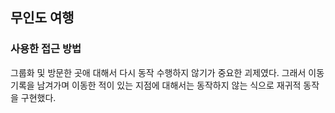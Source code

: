 ## 무인도 여행  
  
### 사용한 접근 방법  
그룹화 및 방문한 곳애 대해서 다시 동작 수행하지 않기가 중요한 괴제였다.
그래서 이동 기록을 남겨가며 이동한 적이 있는 지점에 대해서는 동작하지 않는 식으로 재귀적 동작을 구현했다.


